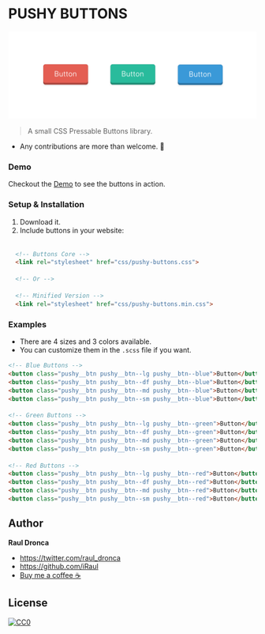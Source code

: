 # PUSHY BUTTONS

![Pushy Buttons](img/readme-bg.png)
> A small CSS Pressable Buttons library.

- Any contributions are more than welcome. 🤗

### Demo

Checkout the [Demo](https://iraul.github.io/pushy-buttons/) to see the buttons in action.

### Setup & Installation
1. Download it.
2. Include buttons in your website:

```html

  <!-- Buttons Core -->
  <link rel="stylesheet" href="css/pushy-buttons.css">

  <!-- Or -->

  <!-- Minified Version -->
  <link rel="stylesheet" href="css/pushy-buttons.min.css">
```
### Examples
- There are 4 sizes and 3 colors available.
- You can customize them in the `.scss` file if you want.

```html
<!-- Blue Buttons -->
<button class="pushy__btn pushy__btn--lg pushy__btn--blue">Button</button>
<button class="pushy__btn pushy__btn--df pushy__btn--blue">Button</button>
<button class="pushy__btn pushy__btn--md pushy__btn--blue">Button</button>
<button class="pushy__btn pushy__btn--sm pushy__btn--blue">Button</button>

<!-- Green Buttons -->
<button class="pushy__btn pushy__btn--lg pushy__btn--green">Button</button>
<button class="pushy__btn pushy__btn--df pushy__btn--green">Button</button>
<button class="pushy__btn pushy__btn--md pushy__btn--green">Button</button>
<button class="pushy__btn pushy__btn--sm pushy__btn--green">Button</button>

<!-- Red Buttons -->
<button class="pushy__btn pushy__btn--lg pushy__btn--red">Button</button>
<button class="pushy__btn pushy__btn--df pushy__btn--red">Button</button>
<button class="pushy__btn pushy__btn--md pushy__btn--red">Button</button>
<button class="pushy__btn pushy__btn--sm pushy__btn--red">Button</button>
```
## Author

**Raul Dronca**

* https://twitter.com/raul_dronca
* https://github.com/iRaul
* [Buy me a coffee ☕️](https://www.buymeacoffee.com/rauldronca)

## License

[![CC0](https://licensebuttons.net/p/zero/1.0/88x31.png)](https://creativecommons.org/publicdomain/zero/1.0/)
